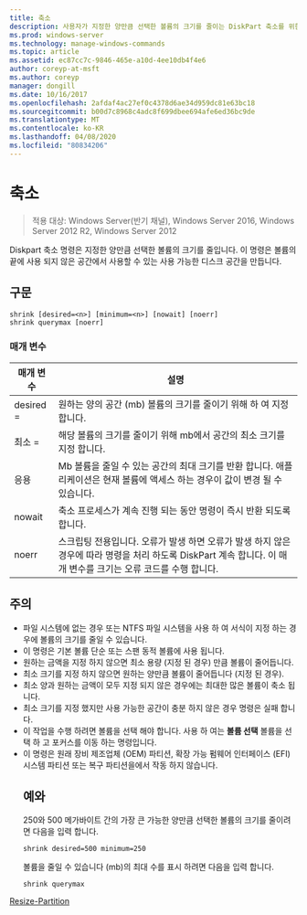 ```yaml
---
title: 축소
description: 사용자가 지정한 양만큼 선택한 볼륨의 크기를 줄이는 DiskPart 축소를 위한 Windows 명령 항목입니다.
ms.prod: windows-server
ms.technology: manage-windows-commands
ms.topic: article
ms.assetid: ec87cc7c-9846-465e-a10d-4ee10db4f4e6
author: coreyp-at-msft
ms.author: coreyp
manager: dongill
ms.date: 10/16/2017
ms.openlocfilehash: 2afdaf4ac27ef0c4378d6ae34d959dc81e63bc18
ms.sourcegitcommit: b00d7c8968c4adc8f699dbee694afe6ed36bc9de
ms.translationtype: MT
ms.contentlocale: ko-KR
ms.lasthandoff: 04/08/2020
ms.locfileid: "80834206"
---
```

# <a name="shrink"></a>축소

>적용 대상: Windows Server(반기 채널), Windows Server 2016, Windows Server 2012 R2, Windows Server 2012

Diskpart 축소 명령은 지정한 양만큼 선택한 볼륨의 크기를 줄입니다. 이 명령은 볼륨의 끝에 사용 되지 않은 공간에서 사용할 수 있는 사용 가능한 디스크 공간을 만듭니다.

## <a name="syntax"></a>구문
```
shrink [desired=<n>] [minimum=<n>] [nowait] [noerr]
shrink querymax [noerr]
```
### <a name="parameters"></a>매개 변수

|  매개 변수  |                                                                                             설명                                                                                              |
|-------------|------------------------------------------------------------------------------------------------------------------------------------------------------------------------------------------------------|
| desired =<n> |                                                     원하는 양의 공간 (mb) 볼륨의 크기를 줄이기 위해 하 여 지정 합니다.                                                     |
| 최소 =<n> |                                                           해당 볼륨의 크기를 줄이기 위해 mb에서 공간의 최소 크기를 지정 합니다.                                                           |
|  응용   |                       Mb 볼륨을 줄일 수 있는 공간의 최대 크기를 반환 합니다. 애플리케이션은 현재 볼륨에 액세스 하는 경우이 값이 변경 될 수 있습니다.                        |
|   nowait    |                                                       축소 프로세스가 계속 진행 되는 동안 명령이 즉시 반환 되도록 합니다.                                                        |
|    noerr    | 스크립팅 전용입니다. 오류가 발생 하면 오류가 발생 하지 않은 경우에 따라 명령을 처리 하도록 DiskPart 계속 합니다. 이 매개 변수를 크기는 오류 코드를 수행 합니다. |

## <a name="remarks"></a>주의
- 파일 시스템에 없는 경우 또는 NTFS 파일 시스템을 사용 하 여 서식이 지정 하는 경우에 볼륨의 크기를 줄일 수 있습니다.
- 이 명령은 기본 볼륨 단순 또는 스팬 동적 볼륨에 사용 됩니다.
- 원하는 금액을 지정 하지 않으면 최소 용량 (지정 된 경우) 만큼 볼륨이 줄어듭니다.
- 최소 크기를 지정 하지 않으면 원하는 양만큼 볼륨이 줄어듭니다 (지정 된 경우).
- 최소 양과 원하는 금액이 모두 지정 되지 않은 경우에는 최대한 많은 볼륨이 축소 됩니다.
- 최소 크기를 지정 했지만 사용 가능한 공간이 충분 하지 않은 경우 명령은 실패 합니다.
- 이 작업을 수행 하려면 볼륨을 선택 해야 합니다. 사용 하 여는 **볼륨 선택** 볼륨을 선택 하 고 포커스를 이동 하는 명령입니다.
- 이 명령은 원래 장비 제조업체 (OEM) 파티션, 확장 가능 펌웨어 인터페이스 (EFI) 시스템 파티션 또는 복구 파티션을에서 작동 하지 않습니다.
  ## <a name="examples"></a><a name=BKMK_examples></a>예와
  250와 500 메가바이트 간의 가장 큰 가능한 양만큼 선택한 볼륨의 크기를 줄이려면 다음을 입력 합니다.
  ```
  shrink desired=500 minimum=250
  ```
  볼륨을 줄일 수 있습니다 (mb)의 최대 수를 표시 하려면 다음을 입력 합니다.
  ```
  shrink querymax
  ```

[Resize-Partition](https://technet.microsoft.com/library/hh848680.aspx)
